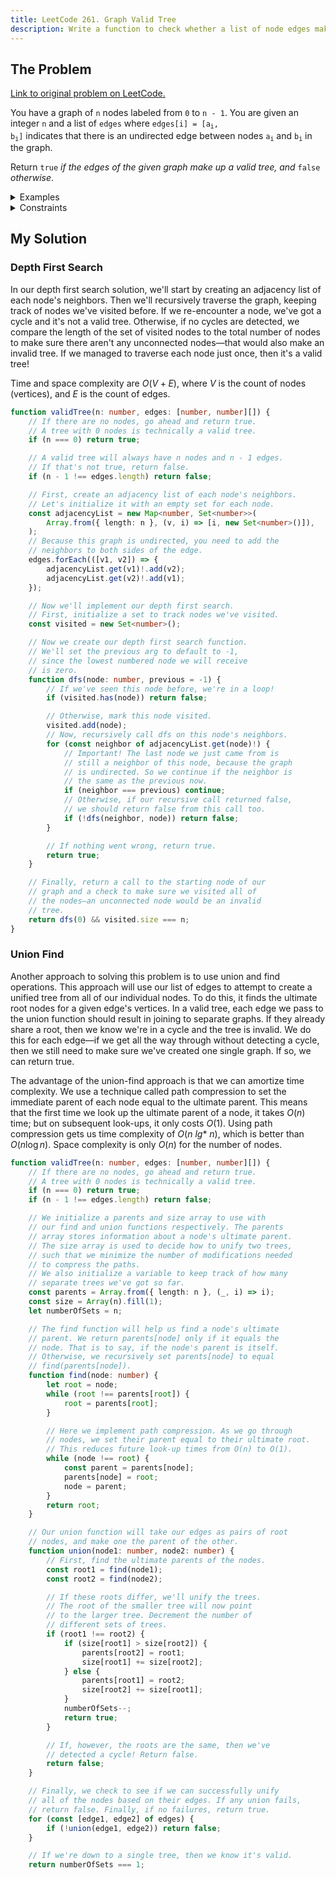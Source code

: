 ```yaml
---
title: LeetCode 261. Graph Valid Tree
description: Write a function to check whether a list of node edges make up a valid tree.
---
```


## The Problem

[Link to original problem on LeetCode.](https://leetcode.com/problems/graph-valid-tree/)

You have a graph of `n` nodes labeled from `0` to `n - 1`. You are given an integer `n` and a list of `edges` where <code>edges[i] = [a<sub>i</sub>, b<sub>i</sub>]</code> indicates that there is an undirected edge between nodes <code>a<sub>i</sub></code> and <code>b<sub>i</sub></code> in the graph.

Return `true` _if the edges of the given graph make up a valid tree, and_ `false` _otherwise_.

<details>
<summary>Examples</summary>

Example 1

```
Input: n = 5 edges = [[0, 1], [0, 2], [0, 3], [1, 4]]
Output: true.
```

Example 2:

```
Input: n = 5 edges = [[0, 1], [1, 2], [2, 3], [1, 3], [1, 4]]
Output: false.
```
</details>

<details>
<summary>Constraints</summary>

- `1 <= 2000 <= n`
- `0 <= edges.length <= 5000`
- `edges[i].length == 2`
- <code>0 <= a<sub>i</sub>, b<sub>i</sub> < n</code>
- <code>a<sub>i</sub> != b<sub>i</sub></code>
- There are no self-loops or repeated edges.
</details>

## My Solution

### Depth First Search

In our depth first search solution, we'll start by creating an adjacency list of each node's neighbors. Then we'll recursively traverse the graph, keeping track of nodes we've visited before. If we re-encounter a node, we've got a cycle and it's not a valid tree. Otherwise, if no cycles are detected, we compare the length of the set of visited nodes to the total number of nodes to make sure there aren't any unconnected nodes—that would also make an invalid tree. If we managed to traverse each node just once, then it's a valid tree!

Time and space complexity are $O(V + E)$, where $V$ is the count of nodes (vertices), and $E$ is the count of edges.

```typescript
function validTree(n: number, edges: [number, number][]) {
	// If there are no nodes, go ahead and return true.
	// A tree with 0 nodes is technically a valid tree.
	if (n === 0) return true;

	// A valid tree will always have n nodes and n - 1 edges.
	// If that's not true, return false.
	if (n - 1 !== edges.length) return false;

	// First, create an adjacency list of each node's neighbors.
	// Let's initialize it with an empty set for each node.
	const adjacencyList = new Map<number, Set<number>>(
		Array.from({ length: n }, (v, i) => [i, new Set<number>()]),
	);
	// Because this graph is undirected, you need to add the
	// neighbors to both sides of the edge.
	edges.forEach(([v1, v2]) => {
		adjacencyList.get(v1)!.add(v2);
		adjacencyList.get(v2)!.add(v1);
	});

	// Now we'll implement our depth first search.
	// First, initialize a set to track nodes we've visited.
	const visited = new Set<number>();

	// Now we create our depth first search function.
	// We'll set the previous arg to default to -1,
	// since the lowest numbered node we will receive
	// is zero.
	function dfs(node: number, previous = -1) {
		// If we've seen this node before, we're in a loop!
		if (visited.has(node)) return false;

		// Otherwise, mark this node visited.
		visited.add(node);
		// Now, recursively call dfs on this node's neighbors.
		for (const neighbor of adjacencyList.get(node)!) {
			// Important! The last node we just came from is
			// still a neighbor of this node, because the graph
			// is undirected. So we continue if the neighbor is
			// the same as the previous now.
			if (neighbor === previous) continue;
			// Otherwise, if our recursive call returned false,
			// we should return false from this call too.
			if (!dfs(neighbor, node)) return false;
		}

		// If nothing went wrong, return true.
		return true;
	}

	// Finally, return a call to the starting node of our
	// graph and a check to make sure we visited all of
	// the nodes—an unconnected node would be an invalid
	// tree.
	return dfs(0) && visited.size === n;
}
```

### Union Find

Another approach to solving this problem is to use union and find operations. This approach will use our list of edges to attempt to create a unified tree from all of our individual nodes. To do this, it finds the ultimate root nodes for a given edge's vertices. In a valid tree, each edge we pass to the union function should result in joining to separate graphs. If they already share a root, then we know we're in a cycle and the tree is invalid. We do this for each edge—if we get all the way through without detecting a cycle, then we still need to make sure we've created one single graph. If so, we can return true.

The advantage of the union-find approach is that we can amortize time complexity. We use a technique called path compression to set the immediate parent of each node equal to the ultimate parent. This means that the first time we look up the ultimate parent of a node, it takes $O(n)$ time; but on subsequent look-ups, it only costs $O(1)$. Using path compression gets us time complexity of $O(n\:lg\text{*}\:n)$, which is better than $O(n \log n)$. Space complexity is only $O(n)$ for the number of nodes.

```typescript
function validTree(n: number, edges: [number, number][]) {
	// If there are no nodes, go ahead and return true.
	// A tree with 0 nodes is technically a valid tree.
	if (n === 0) return true;
	if (n - 1 !== edges.length) return false;

	// We initialize a parents and size array to use with
	// our find and union functions respectively. The parents
	// array stores information about a node's ultimate parent.
	// The size array is used to decide how to unify two trees,
	// such that we minimize the number of modifications needed
	// to compress the paths.
	// We also initialize a variable to keep track of how many
	// separate trees we've got so far.
	const parents = Array.from({ length: n }, (_, i) => i);
	const size = Array(n).fill(1);
	let numberOfSets = n;

	// The find function will help us find a node's ultimate
	// parent. We return parents[node] only if it equals the
	// node. That is to say, if the node's parent is itself.
	// Otherwise, we recursively set parents[node] to equal
	// find(parents[node]).
	function find(node: number) {
		let root = node;
		while (root !== parents[root]) {
			root = parents[root];
		}

		// Here we implement path compression. As we go through
		// nodes, we set their parent equal to their ultimate root.
		// This reduces future look-up times from O(n) to O(1).
		while (node !== root) {
			const parent = parents[node];
			parents[node] = root;
			node = parent;
		}
		return root;
	}

	// Our union function will take our edges as pairs of root
	// nodes, and make one the parent of the other.
	function union(node1: number, node2: number) {
		// First, find the ultimate parents of the nodes.
		const root1 = find(node1);
		const root2 = find(node2);

		// If these roots differ, we'll unify the trees.
		// The root of the smaller tree will now point
		// to the larger tree. Decrement the number of
		// different sets of trees.
		if (root1 !== root2) {
			if (size[root1] > size[root2]) {
				parents[root2] = root1;
				size[root1] += size[root2];
			} else {
				parents[root1] = root2;
				size[root2] += size[root1];
			}
			numberOfSets--;
			return true;
		}

		// If, however, the roots are the same, then we've
		// detected a cycle! Return false.
		return false;
	}

	// Finally, we check to see if we can successfully unify
	// all of the nodes based on their edges. If any union fails,
	// return false. Finally, if no failures, return true.
	for (const [edge1, edge2] of edges) {
		if (!union(edge1, edge2)) return false;
	}

	// If we're down to a single tree, then we know it's valid.
	return numberOfSets === 1;
```
